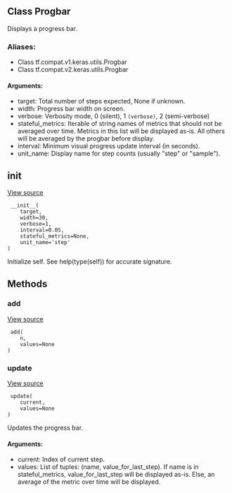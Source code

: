 ## Class Progbar
Displays a progress bar.
### Aliases:
- Class tf.compat.v1.keras.utils.Progbar
- Class tf.compat.v2.keras.utils.Progbar
#### Arguments:
- target: Total number of steps expected, None if unknown.
- width: Progress bar width on screen.
- verbose: Verbosity mode, 0 (silent), 1 `(verbose)`, 2 (semi-verbose)
- stateful_metrics: Iterable of string names of metrics that should not be averaged over time. Metrics in this list will be displayed as-is. All others will be averaged by the progbar before display.
- interval: Minimum visual progress update interval (in seconds).
- unit_name: Display name for step counts (usually "step" or "sample").
## __init__
[View source](https://github.com/tensorflow/tensorflow/blob/r2.0/tensorflow/python/keras/utils/generic_utils.py#L326-L349)


```
 __init__(
    target,
    width=30,
    verbose=1,
    interval=0.05,
    stateful_metrics=None,
    unit_name='step'
)
```
Initialize self. See help(type(self)) for accurate signature.
## Methods
### add
[View source](https://github.com/tensorflow/tensorflow/blob/r2.0/tensorflow/python/keras/utils/generic_utils.py#L477-L478)


```
 add(
    n,
    values=None
)
```
### update
[View source](https://github.com/tensorflow/tensorflow/blob/r2.0/tensorflow/python/keras/utils/generic_utils.py#L351-L475)


```
 update(
    current,
    values=None
)
```
Updates the progress bar.
#### Arguments:
- current: Index of current step.
- values: List of tuples: (name, value_for_last_step). If name is in stateful_metrics, value_for_last_step will be displayed as-is. Else, an average of the metric over time will be displayed.
